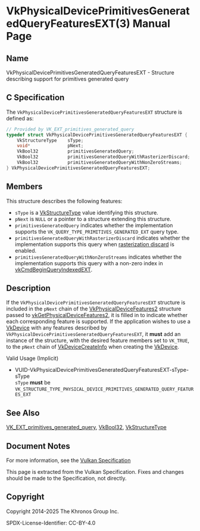 # VkPhysicalDevicePrimitivesGeneratedQueryFeaturesEXT(3) Manual Page

## Name

VkPhysicalDevicePrimitivesGeneratedQueryFeaturesEXT - Structure describing support for primitives generated query



## [](#_c_specification)C Specification

The `VkPhysicalDevicePrimitivesGeneratedQueryFeaturesEXT` structure is defined as:

```c++
// Provided by VK_EXT_primitives_generated_query
typedef struct VkPhysicalDevicePrimitivesGeneratedQueryFeaturesEXT {
    VkStructureType    sType;
    void*              pNext;
    VkBool32           primitivesGeneratedQuery;
    VkBool32           primitivesGeneratedQueryWithRasterizerDiscard;
    VkBool32           primitivesGeneratedQueryWithNonZeroStreams;
} VkPhysicalDevicePrimitivesGeneratedQueryFeaturesEXT;
```

## [](#_members)Members

This structure describes the following features:

- `sType` is a [VkStructureType](https://registry.khronos.org/vulkan/specs/latest/man/html/VkStructureType.html) value identifying this structure.
- `pNext` is `NULL` or a pointer to a structure extending this structure.
- []()`primitivesGeneratedQuery` indicates whether the implementation supports the `VK_QUERY_TYPE_PRIMITIVES_GENERATED_EXT` query type.
- []()`primitivesGeneratedQueryWithRasterizerDiscard` indicates whether the implementation supports this query when [rasterization discard](https://registry.khronos.org/vulkan/specs/latest/html/vkspec.html#primsrast-discard) is enabled.
- []()`primitivesGeneratedQueryWithNonZeroStreams` indicates whether the implementation supports this query with a non-zero index in [vkCmdBeginQueryIndexedEXT](https://registry.khronos.org/vulkan/specs/latest/man/html/vkCmdBeginQueryIndexedEXT.html).

## [](#_description)Description

If the `VkPhysicalDevicePrimitivesGeneratedQueryFeaturesEXT` structure is included in the `pNext` chain of the [VkPhysicalDeviceFeatures2](https://registry.khronos.org/vulkan/specs/latest/man/html/VkPhysicalDeviceFeatures2.html) structure passed to [vkGetPhysicalDeviceFeatures2](https://registry.khronos.org/vulkan/specs/latest/man/html/vkGetPhysicalDeviceFeatures2.html), it is filled in to indicate whether each corresponding feature is supported. If the application wishes to use a [VkDevice](https://registry.khronos.org/vulkan/specs/latest/man/html/VkDevice.html) with any features described by `VkPhysicalDevicePrimitivesGeneratedQueryFeaturesEXT`, it **must** add an instance of the structure, with the desired feature members set to `VK_TRUE`, to the `pNext` chain of [VkDeviceCreateInfo](https://registry.khronos.org/vulkan/specs/latest/man/html/VkDeviceCreateInfo.html) when creating the [VkDevice](https://registry.khronos.org/vulkan/specs/latest/man/html/VkDevice.html).

Valid Usage (Implicit)

- [](#VUID-VkPhysicalDevicePrimitivesGeneratedQueryFeaturesEXT-sType-sType)VUID-VkPhysicalDevicePrimitivesGeneratedQueryFeaturesEXT-sType-sType  
  `sType` **must** be `VK_STRUCTURE_TYPE_PHYSICAL_DEVICE_PRIMITIVES_GENERATED_QUERY_FEATURES_EXT`

## [](#_see_also)See Also

[VK\_EXT\_primitives\_generated\_query](https://registry.khronos.org/vulkan/specs/latest/man/html/VK_EXT_primitives_generated_query.html), [VkBool32](https://registry.khronos.org/vulkan/specs/latest/man/html/VkBool32.html), [VkStructureType](https://registry.khronos.org/vulkan/specs/latest/man/html/VkStructureType.html)

## [](#_document_notes)Document Notes

For more information, see the [Vulkan Specification](https://registry.khronos.org/vulkan/specs/latest/html/vkspec.html#VkPhysicalDevicePrimitivesGeneratedQueryFeaturesEXT)

This page is extracted from the Vulkan Specification. Fixes and changes should be made to the Specification, not directly.

## [](#_copyright)Copyright

Copyright 2014-2025 The Khronos Group Inc.

SPDX-License-Identifier: CC-BY-4.0